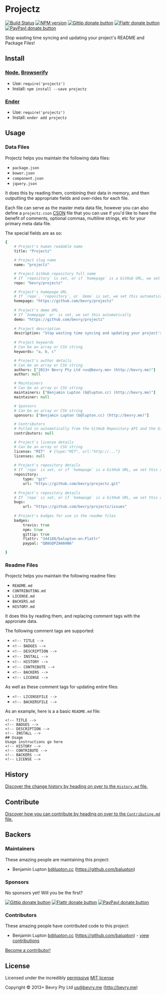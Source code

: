 
<!-- TITLE/ -->

# Projectz

<!-- /TITLE -->


<!-- BADGES/ -->

[![Build Status](http://img.shields.io/travis-ci/bevry/projectz.png?branch=master)](http://travis-ci.org/bevry/projectz "Check this project's build status on TravisCI")
[![NPM version](http://badge.fury.io/js/projectz.png)](https://npmjs.org/package/projectz "View this project on NPM")
[![Gittip donate button](http://img.shields.io/gittip/bevry.png)](https://www.gittip.com/bevry/ "Donate weekly to this project using Gittip")
[![Flattr donate button](http://img.shields.io/flattr/donate.png?color=yellow)](http://flattr.com/thing/344188/balupton-on-Flattr "Donate monthly to this project using Flattr")
[![PayPayl donate button](http://img.shields.io/paypal/donate.png?color=yellow)](https://www.paypal.com/cgi-bin/webscr?cmd=_s-xclick&hosted_button_id=QB8GQPZAH84N6 "Donate once-off to this project using Paypal")

<!-- /BADGES -->


<!-- DESCRIPTION/ -->

Stop wasting time syncing and updating your project's README and Package Files!

<!-- /DESCRIPTION -->


<!-- INSTALL/ -->

## Install

### [Node](http://nodejs.org/), [Browserify](http://browserify.org/)
- Use: `require('projectz')`
- Install: `npm install --save projectz`

### [Ender](http://ender.jit.su/)
- Use: `require('projectz')`
- Install: `ender add projectz`

<!-- /INSTALL -->


## Usage

### Data Files
Projectz helps you maintain the following data files:

- `package.json`
- `bower.json`
- `component.json`
- `jquery.json`

It does this by reading them, combining their data in memory, and then outputting the appropriate fields and over-rides for each file.

Each file can serve as the master meta data file, however you can also define a `projectz.cson` [CSON](https://github.com/bevry/cson) file that you can use if you'd like to have the benefit of comments, optional commas, multiline strings, etc for your primary meta data file.

The special fields are as so:

``` coffee
{	
	# Project's human readable name
	title: "Projectz" 

	# Project slug name
	name: "projectz"

	# Project GitHub repository full name
	# If `repository` is set, or if `homepage` is a GitHub URL, we set this automatically
	repo: "bevry/projectz"

	# Project's homepage URL
	# If `repo`, `repository`, or `demo` is set, we set this automatically
	homepage: "https://github.com/bevry/projectz"
	
	# Project's demo URL
	# If `homepage` or  is set, we set this automatically
	demo: "https://github.com/bevry/projectz"
	
	# Project description
	description: "Stop wasting time syncing and updating your project's README and Package Files!"
	
	# Project keywords
	# Can be an array or CSV string
	keywords: "a, b, c"

	# Project's author details
	# Can be an array or CSV string
	authors: ["2013+ Bevry Pty Ltd <us@bevry.me> (http://bevry.me)"]
	author: null

	# Maintainers
	# Can be an array or CSV string
	maintainers: ["Benjamin Lupton (b@lupton.cc) (http://bevry.me)"]
	maintainer: null

	# Sponsors
	# Can be an array or CSV string
	sponsors: ["Benjamin Lupton (b@lupton.cc) (http://bevry.me)"]

	# Contributors
	# Pulled in automatically from the GitHub Repository API and the GitHub Repository's `package.json` file
	contributors: null

	# Project's license details
	# Can be an array or CSV string
	license: "MIT"  # {type:"MIT", url:"http://..."}
	licenses: null
	
	# Project's repository details
	# If `repo` is set, or if `homepage` is a GitHub URL, we set this automatically
	repository:
		type: "git"
		url: "https://github.com/bevry/projectz.git"
	
	# Project's repository details
	# If `repo` is set, or if `homepage` is a GitHub URL, we set this automatically
	bugs:
		url: "https://github.com/bevry/projectz/issues"
	
	# Project's badges for use in the readme files
	badges:
		travis: true
		npm: true
		gittip: true
		flattr: "344188/balupton-on-Flattr"
		paypal: "QB8GQPZAH84N6"

}
```


### Readme Files
Projectz helps you maintain the following readme files:

- `README.md`
- `CONTRIBUTING.md`
- `LICENSE.md`
- `BACKERS.md`
- `HISTORY.md`

It does this by reading them, and replacing comment tags with the approriate data.

The following comment tags are supported:

- `<!-- TITLE -->`
- `<!-- BADGES -->`
- `<!-- DESCRIPTION -->`
- `<!-- INSTALL -->`
- `<!-- HISTORY -->`
- `<!-- CONTRIBUTE -->`
- `<!-- BACKERS -->`
- `<!-- LICENSE -->`

As well as these comment tags for updating entire files:
- `<!-- LICENSEFILE -->`
- `<!-- BACKERSFILE -->`

As an example, here is a a basic `README.md` file:

	<!-- TITLE -->
	<!-- BADGES -->
	<!-- DESCRIPTION -->
	<!-- INSTALL -->
	## Usage
	Usage instructions go here
	<!-- HISTORY -->
	<!-- CONTRIBUTE -->
	<!-- BACKERS -->
	<!-- LICENSE -->


<!-- HISTORY/ -->

## History
[Discover the change history by heading on over to the `History.md` file.](https://github.com/bevry/projectz/blob/master/History.md#files)

<!-- /HISTORY -->


<!-- CONTRIBUTE/ -->

## Contribute

[Discover how you can contribute by heading on over to the `Contributing.md` file.](https://github.com/bevry/projectz/blob/master/Contributing.md#files)

<!-- /CONTRIBUTE -->


<!-- BACKERS/ -->

## Backers

### Maintainers

These amazing people are maintaining this project:

- Benjamin Lupton <b@lupton.cc> (https://github.com/balupton)

### Sponsors

No sponsors yet! Will you be the first?

[![Gittip donate button](http://img.shields.io/gittip/bevry.png)](https://www.gittip.com/bevry/ "Donate weekly to this project using Gittip")
[![Flattr donate button](http://img.shields.io/flattr/donate.png?color=yellow)](http://flattr.com/thing/344188/balupton-on-Flattr "Donate monthly to this project using Flattr")
[![PayPayl donate button](http://img.shields.io/paypal/donate.png?color=yellow)](https://www.paypal.com/cgi-bin/webscr?cmd=_s-xclick&hosted_button_id=QB8GQPZAH84N6 "Donate once-off to this project using Paypal")

### Contributors

These amazing people have contributed code to this project:

- Benjamin Lupton <b@lupton.cc> (https://github.com/balupton) - [view contributions](https://github.com/bevry/projectz/commits?author=balupton)

[Become a contributor!](https://github.com/bevry/projectz/blob/master/Contributing.md#files)

<!-- /BACKERS -->


<!-- LICENSE/ -->

## License

Licensed under the incredibly [permissive](http://en.wikipedia.org/wiki/Permissive_free_software_licence) [MIT license](http://creativecommons.org/licenses/MIT/)

Copyright &copy; 2013+ Bevry Pty Ltd <us@bevry.me> (http://bevry.me)

<!-- /LICENSE -->


